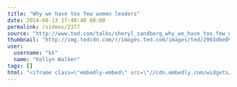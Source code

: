 ```yaml
---
title: "Why we have too few women leaders"
date: 2014-08-13 17:48:40 00:00
permalink: /videos/2377
source: "http://www.ted.com/talks/sheryl_sandberg_why_we_have_too_few_women_leaders"
thumbnail: "http://img.tedcdn.com/r/images.ted.com/images/ted/2903dbe09eafe9200099d4423c0864ed61f8bea0_1600x1200.jpg?c=1280%2C720&ll=1&quality=89&w=1200"
user:
  username: "kk"
  name: "Kellyn Walker"
tags: []
html: "<iframe class=\"embedly-embed\" src=\"//cdn.embedly.com/widgets/media.html?src=http%3A%2F%2Fembed.ted.com%2Ftalks%2Fsheryl_sandberg_why_we_have_too_few_women_leaders.html&wmode=transparent&url=http%3A%2F%2Fwww.ted.com%2Ftalks%2Fsheryl_sandberg_why_we_have_too_few_women_leaders&image=http%3A%2F%2Fimg.tedcdn.com%2Fr%2Fimages.ted.com%2Fimages%2Fted%2F2903dbe09eafe9200099d4423c0864ed61f8bea0_1600x1200.jpg%3Fc%3D1280%252C720%26ll%3D1%26quality%3D89%26w%3D1200&key=daaebf4d9cdd46779200162d0ca86e20&type=text%2Fhtml&schema=ted\" width=\"640\" height=\"360\" scrolling=\"no\" frameborder=\"0\" allowfullscreen></iframe>"
---
```


